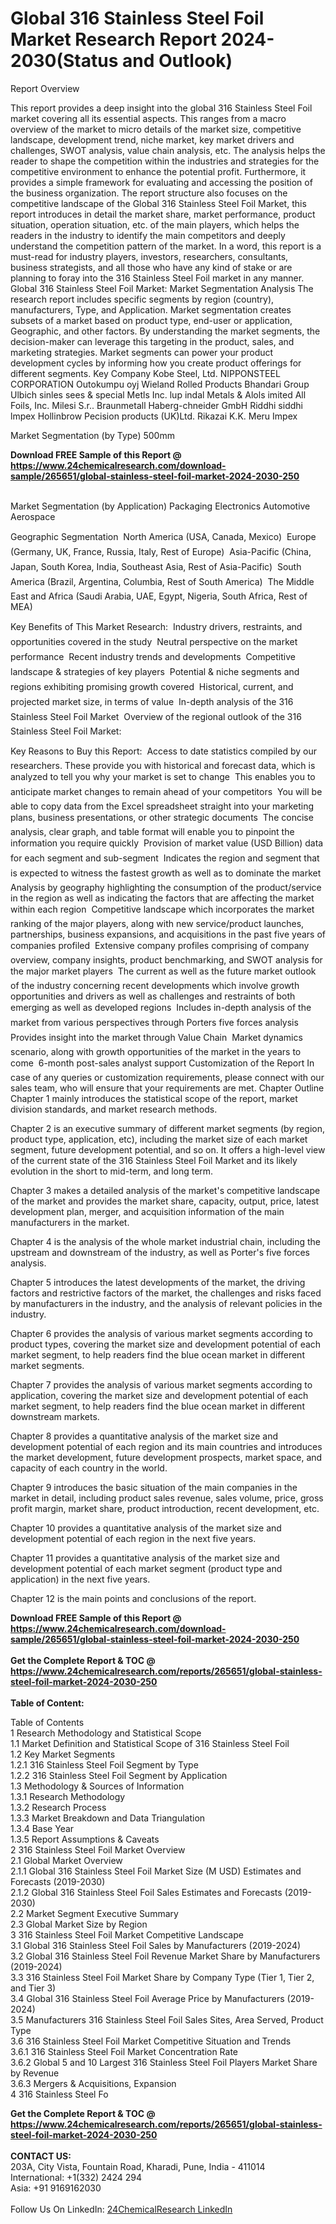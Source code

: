 <h1>Global 316 Stainless Steel Foil Market Research Report 2024-2030(Status and Outlook)</h1><p>Report Overview</p><p>
This report provides a deep insight into the global 316 Stainless Steel Foil market covering all its essential aspects. This ranges from a macro overview of the market to micro details of the market size, competitive landscape, development trend, niche market, key market drivers and challenges, SWOT analysis, value chain analysis, etc.
The analysis helps the reader to shape the competition within the industries and strategies for the competitive environment to enhance the potential profit. Furthermore, it provides a simple framework for evaluating and accessing the position of the business organization. The report structure also focuses on the competitive landscape of the Global 316 Stainless Steel Foil Market, this report introduces in detail the market share, market performance, product situation, operation situation, etc. of the main players, which helps the readers in the industry to identify the main competitors and deeply understand the competition pattern of the market.
In a word, this report is a must-read for industry players, investors, researchers, consultants, business strategists, and all those who have any kind of stake or are planning to foray into the 316 Stainless Steel Foil market in any manner.
Global 316 Stainless Steel Foil Market: Market Segmentation Analysis
The research report includes specific segments by region (country), manufacturers, Type, and Application. Market segmentation creates subsets of a market based on product type, end-user or application, Geographic, and other factors. By understanding the market segments, the decision-maker can leverage this targeting in the product, sales, and marketing strategies. Market segments can power your product development cycles by informing how you create product offerings for different segments.
Key Company
Kobe Steel, Ltd.
NIPPONSTEEL CORPORATION
Outokumpu oyj
Wieland
Rolled Products
Bhandari Group
Ulbich sinles sees &amp; special Metls Inc.
lup indal Metals &amp; Alols imited
All Foils, Inc.
Milesi S.r..
Braunmetall
Haberg-chneider GmbH
Riddhi siddhi lmpex
Hollinbrow
Pecision products (UK)Ltd.
Rikazai
K.K.
Meru Impex</p><p>
Market Segmentation (by Type)
 500mm</p><div><b>Download FREE Sample of this Report @ 
            <a href="https://www.24chemicalresearch.com/download-sample/265651/global-stainless-steel-foil-market-2024-2030-250">
            https://www.24chemicalresearch.com/download-sample/265651/global-stainless-steel-foil-market-2024-2030-250</a></b></div><br><p>
Market Segmentation (by Application)
Packaging
Electronics
Automotive
Aerospace</p><p>
Geographic Segmentation
 North America (USA, Canada, Mexico)
 Europe (Germany, UK, France, Russia, Italy, Rest of Europe)
 Asia-Pacific (China, Japan, South Korea, India, Southeast Asia, Rest of Asia-Pacific)
 South America (Brazil, Argentina, Columbia, Rest of South America)
 The Middle East and Africa (Saudi Arabia, UAE, Egypt, Nigeria, South Africa, Rest of MEA)</p><p>
Key Benefits of This Market Research:
 Industry drivers, restraints, and opportunities covered in the study
 Neutral perspective on the market performance
 Recent industry trends and developments
 Competitive landscape &amp; strategies of key players
 Potential &amp; niche segments and regions exhibiting promising growth covered
 Historical, current, and projected market size, in terms of value
 In-depth analysis of the 316 Stainless Steel Foil Market
 Overview of the regional outlook of the 316 Stainless Steel Foil Market:</p><p>
Key Reasons to Buy this Report:
 Access to date statistics compiled by our researchers. These provide you with historical and forecast data, which is analyzed to tell you why your market is set to change
 This enables you to anticipate market changes to remain ahead of your competitors
 You will be able to copy data from the Excel spreadsheet straight into your marketing plans, business presentations, or other strategic documents
 The concise analysis, clear graph, and table format will enable you to pinpoint the information you require quickly
 Provision of market value (USD Billion) data for each segment and sub-segment
 Indicates the region and segment that is expected to witness the fastest growth as well as to dominate the market
 Analysis by geography highlighting the consumption of the product/service in the region as well as indicating the factors that are affecting the market within each region
 Competitive landscape which incorporates the market ranking of the major players, along with new service/product launches, partnerships, business expansions, and acquisitions in the past five years of companies profiled
 Extensive company profiles comprising of company overview, company insights, product benchmarking, and SWOT analysis for the major market players
 The current as well as the future market outlook of the industry concerning recent developments which involve growth opportunities and drivers as well as challenges and restraints of both emerging as well as developed regions
 Includes in-depth analysis of the market from various perspectives through Porters five forces analysis
 Provides insight into the market through Value Chain
 Market dynamics scenario, along with growth opportunities of the market in the years to come
 6-month post-sales analyst support
Customization of the Report
In case of any queries or customization requirements, please connect with our sales team, who will ensure that your requirements are met.
Chapter Outline
Chapter 1 mainly introduces the statistical scope of the report, market division standards, and market research methods.</p><p>
Chapter 2 is an executive summary of different market segments (by region, product type, application, etc), including the market size of each market segment, future development potential, and so on. It offers a high-level view of the current state of the 316 Stainless Steel Foil Market and its likely evolution in the short to mid-term, and long term.</p><p>
Chapter 3 makes a detailed analysis of the market's competitive landscape of the market and provides the market share, capacity, output, price, latest development plan, merger, and acquisition information of the main manufacturers in the market.</p><p>
Chapter 4 is the analysis of the whole market industrial chain, including the upstream and downstream of the industry, as well as Porter's five forces analysis.</p><p>
Chapter 5 introduces the latest developments of the market, the driving factors and restrictive factors of the market, the challenges and risks faced by manufacturers in the industry, and the analysis of relevant policies in the industry.</p><p>
Chapter 6 provides the analysis of various market segments according to product types, covering the market size and development potential of each market segment, to help readers find the blue ocean market in different market segments.</p><p>
Chapter 7 provides the analysis of various market segments according to application, covering the market size and development potential of each market segment, to help readers find the blue ocean market in different downstream markets.</p><p>
Chapter 8 provides a quantitative analysis of the market size and development potential of each region and its main countries and introduces the market development, future development prospects, market space, and capacity of each country in the world.</p><p>
Chapter 9 introduces the basic situation of the main companies in the market in detail, including product sales revenue, sales volume, price, gross profit margin, market share, product introduction, recent development, etc.</p><p>
Chapter 10 provides a quantitative analysis of the market size and development potential of each region in the next five years.</p><p>
Chapter 11 provides a quantitative analysis of the market size and development potential of each market segment (product type and application) in the next five years.</p><p>
Chapter 12 is the main points and conclusions of the report.</p><p>
</p><div><b>Download FREE Sample of this Report @ 
            <a href="https://www.24chemicalresearch.com/download-sample/265651/global-stainless-steel-foil-market-2024-2030-250">
            https://www.24chemicalresearch.com/download-sample/265651/global-stainless-steel-foil-market-2024-2030-250</a></b></div><br><div><b>Get the Complete Report & TOC @ 
            <a href="https://www.24chemicalresearch.com/reports/265651/global-stainless-steel-foil-market-2024-2030-250">
            https://www.24chemicalresearch.com/reports/265651/global-stainless-steel-foil-market-2024-2030-250</a></b></div><br>
            <b>Table of Content:</b><p>Table of Contents<br />
1 Research Methodology and Statistical Scope<br />
1.1 Market Definition and Statistical Scope of 316 Stainless Steel Foil<br />
1.2 Key Market Segments<br />
1.2.1 316 Stainless Steel Foil Segment by Type<br />
1.2.2 316 Stainless Steel Foil Segment by Application<br />
1.3 Methodology & Sources of Information<br />
1.3.1 Research Methodology<br />
1.3.2 Research Process<br />
1.3.3 Market Breakdown and Data Triangulation<br />
1.3.4 Base Year<br />
1.3.5 Report Assumptions & Caveats<br />
2 316 Stainless Steel Foil Market Overview<br />
2.1 Global Market Overview<br />
2.1.1 Global 316 Stainless Steel Foil Market Size (M USD) Estimates and Forecasts (2019-2030)<br />
2.1.2 Global 316 Stainless Steel Foil Sales Estimates and Forecasts (2019-2030)<br />
2.2 Market Segment Executive Summary<br />
2.3 Global Market Size by Region<br />
3 316 Stainless Steel Foil Market Competitive Landscape<br />
3.1 Global 316 Stainless Steel Foil Sales by Manufacturers (2019-2024)<br />
3.2 Global 316 Stainless Steel Foil Revenue Market Share by Manufacturers (2019-2024)<br />
3.3 316 Stainless Steel Foil Market Share by Company Type (Tier 1, Tier 2, and Tier 3)<br />
3.4 Global 316 Stainless Steel Foil Average Price by Manufacturers (2019-2024)<br />
3.5 Manufacturers 316 Stainless Steel Foil Sales Sites, Area Served, Product Type<br />
3.6 316 Stainless Steel Foil Market Competitive Situation and Trends<br />
3.6.1 316 Stainless Steel Foil Market Concentration Rate<br />
3.6.2 Global 5 and 10 Largest 316 Stainless Steel Foil Players Market Share by Revenue<br />
3.6.3 Mergers & Acquisitions, Expansion<br />
4 316 Stainless Steel Fo</p><div><b>Get the Complete Report & TOC @ 
            <a href="https://www.24chemicalresearch.com/reports/265651/global-stainless-steel-foil-market-2024-2030-250">
            https://www.24chemicalresearch.com/reports/265651/global-stainless-steel-foil-market-2024-2030-250</a></b></div><br><b>CONTACT US:</b><br>
            203A, City Vista, Fountain Road, Kharadi, Pune, India - 411014<br>
            International: +1(332) 2424 294<br>
            Asia: +91 9169162030 <br><br>
            Follow Us On LinkedIn: <a href="https://www.linkedin.com/company/24chemicalresearch/">24ChemicalResearch LinkedIn</a>